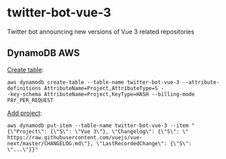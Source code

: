 # twitter-bot-vue-3
Twitter bot announcing new versions of Vue 3 related repositories

## DynamoDB AWS
[Create table](https://awscli.amazonaws.com/v2/documentation/api/latest/reference/dynamodb/create-table.html):
```
aws dynamodb create-table --table-name twitter-bot-vue-3 --attribute-definitions AttributeName=Project,AttributeType=S -
-key-schema AttributeName=Project,KeyType=HASH --billing-mode PAY_PER_REQUEST
```

[Add project](https://awscli.amazonaws.com/v2/documentation/api/latest/reference/dynamodb/put-item.html):
```
aws dynamodb put-item --table-name twitter-bot-vue-3 --item "{\"Project\": {\"S\": \"Vue 3\"}, \"Changelog\": {\"S\": \"
https://raw.githubusercontent.com/vuejs/vue-next/master/CHANGELOG.md\"}, \"LastRecordedChange\": {\"S\": \"...\"}}"
```
